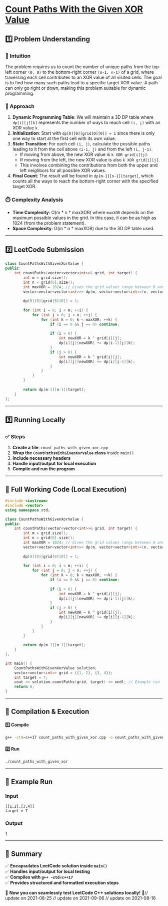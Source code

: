 # **[Count Paths With the Given XOR Value](https://leetcode.com/problems/count-paths-with-the-given-xor-value/description/)**  

## **1️⃣ Problem Understanding**  
### **📌 Intuition**  
The problem requires us to count the number of unique paths from the top-left corner `(0, 0)` to the bottom-right corner `(m-1, n-1)` of a grid, where traversing each cell contributes to an XOR value of all visited cells. The goal is to find how many such paths lead to a specific target XOR value. A path can only go right or down, making this problem suitable for dynamic programming.

### **🚀 Approach**  
1. **Dynamic Programming Table**: We will maintain a 3D DP table where `dp[i][j][k]` represents the number of ways to reach cell `(i, j)` with an XOR value `k`.
2. **Initialization**: Start with `dp[0][0][grid[0][0]] = 1` since there is only one way to start at the first cell with its own value.
3. **State Transition**: For each cell `(i, j)`, calculate the possible paths leading to it from the cell above `(i-1, j)` and from the left `(i, j-1)`.
   - If moving from above, the new XOR value is `k XOR grid[i][j]`.
   - If moving from the left, the new XOR value is also `k XOR grid[i][j]`.
   - This involves combining the contributions from both the upper and left neighbors for all possible XOR values.
4. **Final Count**: The result will be found in `dp[m-1][n-1][target]`, which counts all the ways to reach the bottom-right corner with the specified target XOR.

### **⏱️ Complexity Analysis**  
- **Time Complexity**: O(m * n * maxXOR) where `maxXOR` depends on the maximum possible values in the grid. In this case, it can be as high as 1024 (from the problem statement).
- **Space Complexity**: O(m * n * maxXOR) due to the 3D DP table used.

---

## **2️⃣ LeetCode Submission**  
```cpp
class CountPathsWithGivenXorValue {
public:
    int countPaths(vector<vector<int>>& grid, int target) {
        int m = grid.size();
        int n = grid[0].size();
        int maxXOR = 1024; // Given the grid values range between 0 and 1024
        vector<vector<vector<int>>> dp(m, vector<vector<int>>(n, vector<int>(maxXOR, 0)));
        
        dp[0][0][grid[0][0]] = 1;
        
        for (int i = 0; i < m; ++i) {
            for (int j = 0; j < n; ++j) {
                for (int k = 0; k < maxXOR; ++k) {
                    if (i == 0 && j == 0) continue;
                    
                    if (i > 0) {
                        int newXOR = k ^ grid[i][j];
                        dp[i][j][newXOR] += dp[i-1][j][k];
                    }
                    if (j > 0) {
                        int newXOR = k ^ grid[i][j];
                        dp[i][j][newXOR] += dp[i][j-1][k];
                    }
                }
            }
        }
        
        return dp[m-1][n-1][target];
    }
};
```

---

## **3️⃣ Running Locally**  
### **✅ Steps**  
1. **Create a file**: `count_paths_with_given_xor.cpp`  
2. **Wrap the `CountPathsWithGivenXorValue` class** inside `main()`  
3. **Include necessary headers**  
4. **Handle input/output for local execution**  
5. **Compile and run the program**  

---

## **📝 Full Working Code (Local Execution)**  
```cpp
#include <iostream>
#include <vector>
using namespace std;

class CountPathsWithGivenXorValue {
public:
    int countPaths(vector<vector<int>>& grid, int target) {
        int m = grid.size();
        int n = grid[0].size();
        int maxXOR = 1024; // Given the grid values range between 0 and 1024
        vector<vector<vector<int>>> dp(m, vector<vector<int>>(n, vector<int>(maxXOR, 0)));
        
        dp[0][0][grid[0][0]] = 1;
        
        for (int i = 0; i < m; ++i) {
            for (int j = 0; j < n; ++j) {
                for (int k = 0; k < maxXOR; ++k) {
                    if (i == 0 && j == 0) continue;
                    
                    if (i > 0) {
                        int newXOR = k ^ grid[i][j];
                        dp[i][j][newXOR] += dp[i-1][j][k];
                    }
                    if (j > 0) {
                        int newXOR = k ^ grid[i][j];
                        dp[i][j][newXOR] += dp[i][j-1][k];
                    }
                }
            }
        }
        
        return dp[m-1][n-1][target];
    }
};

int main() {
    CountPathsWithGivenXorValue solution;
    vector<vector<int>> grid = {{1, 2}, {3, 4}};
    int target = 7;
    cout << solution.countPaths(grid, target) << endl; // Example run
    return 0;
}
```  

---

## **🔧 Compilation & Execution**  
#### **1️⃣ Compile**  
```bash
g++ -std=c++17 count_paths_with_given_xor.cpp -o count_paths_with_given_xor
```  

#### **2️⃣ Run**  
```bash
./count_paths_with_given_xor
```  

---

## **🎯 Example Run**  
### **Input**  
```
[[1,2],[3,4]]
target = 7
```  
### **Output**  
```
1
```  

---  

## **📌 Summary**  
✅ **Encapsulates LeetCode solution inside `main()`**  
✅ **Handles input/output for local testing**  
✅ **Compiles with `g++ -std=c++17`**  
✅ **Provides structured and formatted execution steps**  

🚀 **Now you can seamlessly test LeetCode C++ solutions locally!** 🚀// update on 2021-08-25
// update on 2021-09-06
// update on 2021-08-16
